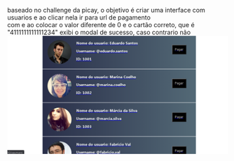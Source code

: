 
baseado no challenge da picay, o objetivo é criar uma interface com usuarios e ao clicar nela ir para url de pagamento</br>
com e ao colocar o valor diferente de 0 e o cartão correto, que é "4111111111111234" exibi o modal de sucesso, caso contrario não
<img src="1.png"/>
